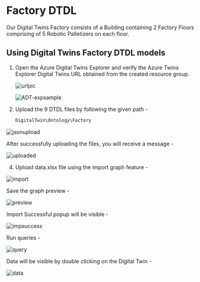 # Factory DTDL

Our Digital Twins Factory consists of a Building containing 2 Factory Floors comprising of 5 Robotic Palletizers on each floor.

## Using Digital Twins Factory DTDL models

1. Open the Azure Digital Twins Explorer and verify the Azure Twins Explorer Digital Twins URL obtained from the created resource group.

   ![urlpic](https://github.com/hemantjuyal/DigitalTwin/assets/94553271/3220dce6-1c6a-4d3d-9317-ed3453814201)
   
   ![ADT-expsample](https://github.com/hemantjuyal/DigitalTwin/assets/94553271/79d8736a-80c2-40d8-8c65-7ab001e2a480)

   
3. Upload the 9 DTDL files by following the given path -
   
   ``` powershell
   DigitalTwin\Ontology\Factory

  ![jsonupload](https://github.com/hemantjuyal/DigitalTwin/assets/94553271/4ef83498-f074-48eb-879c-45c742906453)

  After successfully uploading the files, you will receive a message - 
  
  ![uploaded](https://github.com/hemantjuyal/DigitalTwin/assets/94553271/008eaaba-abd1-47ff-a65f-e7404dc7c80a)

  4. Upload data.xlsx file using the import graph feature -
  
  ![import](https://github.com/hemantjuyal/DigitalTwin/assets/94553271/bfba049f-75a4-43d6-9110-7a754f03bfca)

  Save the graph preview -
  
  ![preview](https://github.com/hemantjuyal/DigitalTwin/assets/94553271/2f08ccb2-9e39-46e2-abe9-a60848f9b0dd)

  Import Successful popup will be visible - 

  ![impsuccess](https://github.com/hemantjuyal/DigitalTwin/assets/94553271/37af2abf-9c48-44cb-85ac-bb6785686ba6)

  Run queries - 

  ![query](https://github.com/hemantjuyal/DigitalTwin/assets/94553271/f9fcddc6-bc34-4050-8e0f-66edada08106)

  Data will be visible by double clicking on the Digital Twin - 

  ![data](https://github.com/hemantjuyal/DigitalTwin/assets/94553271/e8d09d17-f0cf-463a-ba64-712d82279b1d)




